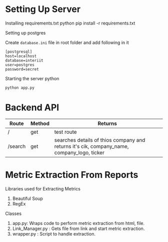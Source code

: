 # Setting Up Server
Installing requirements.txt
python
pip install -r requirements.txt

Setting up postgres

Create `database.ini` file in root folder and add following in it

```
[postgresql]
host=localhost
database=interiit
user=postgres
password=secret
```

Starting the server
python
```
python app.py
```


# Backend API

| Route       | Method     | Returns |
| ----------- | ----------- | --------|
| /      | get       | test route |
| /search   | get   | searches details of thios company and returns it's cik, company_name, company_logo, ticker |

# Metric Extraction From Reports

Libraries used for Extracting Metrics
1) Beautiful Soup
2) RegEx

Classes
1) app.py: Wraps code to perform metric extraction from html, file.
2) Link_Manager.py : Gets file from link and start metric extraction.
3) wrapper.py : Script to handle extraction.
